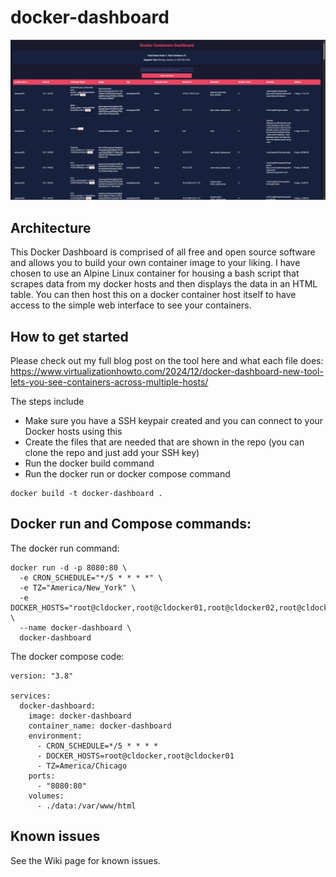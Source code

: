 # docker-dashboard

![Alt text](https://github.com/brandonleegit/docker-dashboard/raw/main/dockerdashboard.jpg)


## Architecture
This Docker Dashboard is comprised of all free and open source software and allows you to build your own container image to your liking. I have chosen to use an Alpine Linux container for housing a bash script that scrapes data from my docker hosts and then displays the data in an HTML table. You can then host this on a docker container host itself to have access to the simple web interface to see your containers.

## How to get started
Please check out my full blog post on the tool here and what each file does: https://www.virtualizationhowto.com/2024/12/docker-dashboard-new-tool-lets-you-see-containers-across-multiple-hosts/

The steps include
- Make sure you have a SSH keypair created and you can connect to your Docker hosts using this
- Create the files that are needed that are shown in the repo (you can clone the repo and just add your SSH key)
- Run the docker build command
- Run the docker run or docker compose command

```
docker build -t docker-dashboard .
```

## Docker run and Compose commands:

The docker run command:

```
docker run -d -p 8080:80 \
  -e CRON_SCHEDULE="*/5 * * * *" \
  -e TZ="America/New_York" \
  -e DOCKER_HOSTS="root@cldocker,root@cldocker01,root@cldocker02,root@cldockertest,root@cldockertest2,root@cldockertest3,root@clswarm01,root@clswarm02,root@clswarm03" \
  --name docker-dashboard \
  docker-dashboard
```
The docker compose code:
```
version: "3.8"

services:
  docker-dashboard:
    image: docker-dashboard
    container_name: docker-dashboard
    environment:
      - CRON_SCHEDULE=*/5 * * * *
      - DOCKER_HOSTS=root@cldocker,root@cldocker01
      - TZ=America/Chicago
    ports:
      - "8080:80"
    volumes:
      - ./data:/var/www/html
```
## Known issues

See the Wiki page for known issues.
